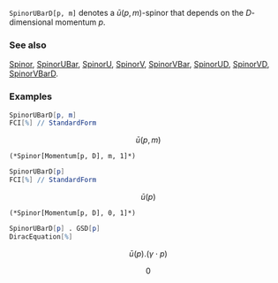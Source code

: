 `SpinorUBarD[p, m]` denotes a $\bar{u}(p,m)$-spinor that depends on the $D$-dimensional momentum $p$.

### See also

[Spinor](Spinor), [SpinorUBar](SpinorUBar), [SpinorU](SpinorU), [SpinorV](SpinorV), [SpinorVBar](SpinorVBar), [SpinorUD](SpinorUD), [SpinorVD](SpinorVD), [SpinorVBarD](SpinorVBarD).

### Examples

```mathematica
SpinorUBarD[p, m]
FCI[%] // StandardForm
```

$$\bar{u}(p,m)$$

```
(*Spinor[Momentum[p, D], m, 1]*)
```

```mathematica
SpinorUBarD[p]
FCI[%] // StandardForm
```

$$\bar{u}(p)$$

```
(*Spinor[Momentum[p, D], 0, 1]*)
```

```mathematica
SpinorUBarD[p] . GSD[p]
DiracEquation[%]
```

$$\bar{u}(p).(\gamma \cdot p)$$

$$0$$